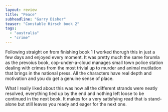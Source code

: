 ```yaml
---
layout: review
title: "Peace"
subheadline: "Garry Disher"
teaser: "Constable Hirsch book 2"
tags:
  - "australia"
  - "crime"
---
```


Following straight on from finishing book 1 I worked thorugh this in just a few days
and enjoyed every moment. It was pretty much the same forumla as the prevoius book,
cop-under-a-cloud manages small town police station dealing with crimes from the
most trivial up to murder and animal mutilation that brings in the national press.
All the characters have real depth and motivation and you do get a genuine sense of place.

What I really liked about this was how all the different strands were neatly
resolved, everything tied up by the end and nothing left loose to be continued
in the next book. It makes for a very satisfying read that is stand-alone but still
leaves you ready and eager for the next one.
